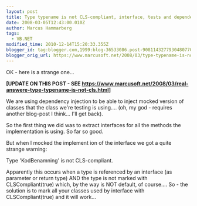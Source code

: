 ```yaml
---
layout: post
title: Type typename is not CLS-compliant, interface, tests and dependency injection
date: 2008-03-05T12:43:00.010Z
author: Marcus Hammarberg
tags:
  - VB.NET
modified_time: 2010-12-14T15:20:33.355Z
blogger_id: tag:blogger.com,1999:blog-36533086.post-9081143277930480770
blogger_orig_url: https://www.marcusoft.net/2008/03/type-typename-is-not-cls-compliant.html
---
```


OK - here is a strange one...

**[UPDATE ON THIS POST - SEE <https://www.marcusoft.net/2008/03/real-answere-type-typename-is-not-cls.html>]**

We are using dependency injection to be able to inject mocked version of classes that the class we're testing is using.... (oh, my god - requires another blog-post I think... I'll get back).

So the first thing we did was to extract interfaces for all the methods the implementation is using. So far so good.

But when I mocked the implement ion of the interface we got a quite strange warning:

Type 'KodBenamning' is not CLS-compliant.

Apparently this occurs when a type is referenced by an interface (as parameter or return type) AND the type is not marked with CLSCompliant(true) which, by the way is NOT default, of course.... So - the solution is to mark all your classes used by interface with CLSCompliant(true) and it will work...

